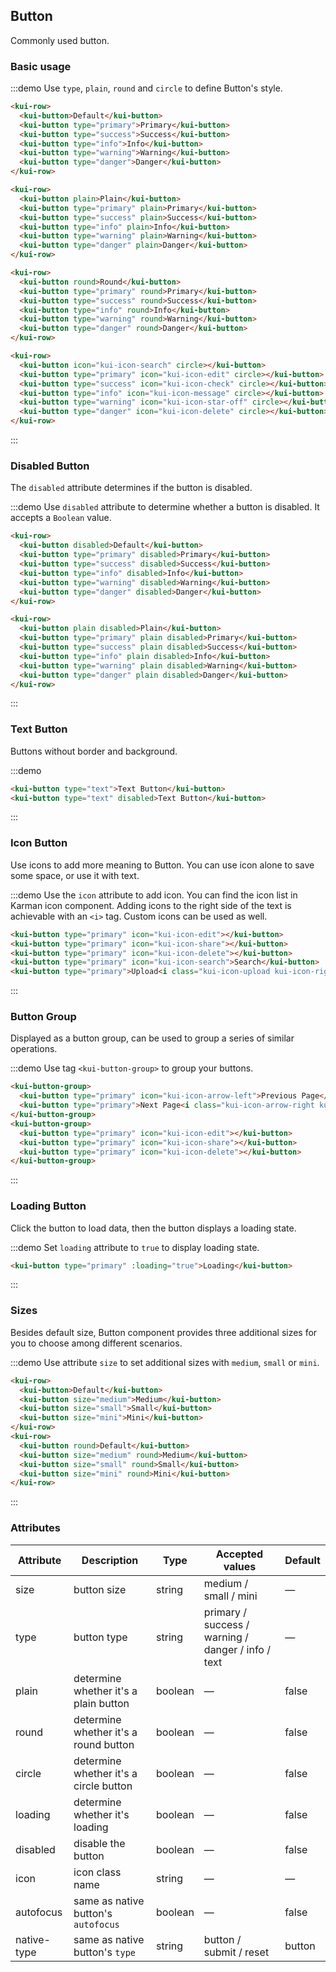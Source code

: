 ## Button

Commonly used button.

### Basic usage

:::demo Use `type`, `plain`, `round` and `circle` to define Button's style.

```html
<kui-row>
  <kui-button>Default</kui-button>
  <kui-button type="primary">Primary</kui-button>
  <kui-button type="success">Success</kui-button>
  <kui-button type="info">Info</kui-button>
  <kui-button type="warning">Warning</kui-button>
  <kui-button type="danger">Danger</kui-button>
</kui-row>

<kui-row>
  <kui-button plain>Plain</kui-button>
  <kui-button type="primary" plain>Primary</kui-button>
  <kui-button type="success" plain>Success</kui-button>
  <kui-button type="info" plain>Info</kui-button>
  <kui-button type="warning" plain>Warning</kui-button>
  <kui-button type="danger" plain>Danger</kui-button>
</kui-row>

<kui-row>
  <kui-button round>Round</kui-button>
  <kui-button type="primary" round>Primary</kui-button>
  <kui-button type="success" round>Success</kui-button>
  <kui-button type="info" round>Info</kui-button>
  <kui-button type="warning" round>Warning</kui-button>
  <kui-button type="danger" round>Danger</kui-button>
</kui-row>

<kui-row>
  <kui-button icon="kui-icon-search" circle></kui-button>
  <kui-button type="primary" icon="kui-icon-edit" circle></kui-button>
  <kui-button type="success" icon="kui-icon-check" circle></kui-button>
  <kui-button type="info" icon="kui-icon-message" circle></kui-button>
  <kui-button type="warning" icon="kui-icon-star-off" circle></kui-button>
  <kui-button type="danger" icon="kui-icon-delete" circle></kui-button>
</kui-row>
```
:::

### Disabled Button

The `disabled` attribute determines if the button is disabled.

:::demo Use `disabled` attribute to determine whether a button is disabled. It accepts a `Boolean` value.

```html
<kui-row>
  <kui-button disabled>Default</kui-button>
  <kui-button type="primary" disabled>Primary</kui-button>
  <kui-button type="success" disabled>Success</kui-button>
  <kui-button type="info" disabled>Info</kui-button>
  <kui-button type="warning" disabled>Warning</kui-button>
  <kui-button type="danger" disabled>Danger</kui-button>
</kui-row>

<kui-row>
  <kui-button plain disabled>Plain</kui-button>
  <kui-button type="primary" plain disabled>Primary</kui-button>
  <kui-button type="success" plain disabled>Success</kui-button>
  <kui-button type="info" plain disabled>Info</kui-button>
  <kui-button type="warning" plain disabled>Warning</kui-button>
  <kui-button type="danger" plain disabled>Danger</kui-button>
</kui-row>
```
:::

### Text Button

Buttons without border and background.

:::demo
```html
<kui-button type="text">Text Button</kui-button>
<kui-button type="text" disabled>Text Button</kui-button>
```
:::

### Icon Button

Use icons to add more meaning to Button. You can use icon alone to save some space, or use it with text.

:::demo Use the `icon` attribute to add icon. You can find the icon list in Karman icon component. Adding icons to the right side of the text is achievable with an `<i>` tag. Custom icons can be used as well.

```html
<kui-button type="primary" icon="kui-icon-edit"></kui-button>
<kui-button type="primary" icon="kui-icon-share"></kui-button>
<kui-button type="primary" icon="kui-icon-delete"></kui-button>
<kui-button type="primary" icon="kui-icon-search">Search</kui-button>
<kui-button type="primary">Upload<i class="kui-icon-upload kui-icon-right"></i></kui-button>
```
:::

### Button Group

Displayed as a button group, can be used to group a series of similar operations.

:::demo Use tag `<kui-button-group>` to group your buttons.

```html
<kui-button-group>
  <kui-button type="primary" icon="kui-icon-arrow-left">Previous Page</kui-button>
  <kui-button type="primary">Next Page<i class="kui-icon-arrow-right kui-icon-right"></i></kui-button>
</kui-button-group>
<kui-button-group>
  <kui-button type="primary" icon="kui-icon-edit"></kui-button>
  <kui-button type="primary" icon="kui-icon-share"></kui-button>
  <kui-button type="primary" icon="kui-icon-delete"></kui-button>
</kui-button-group>
```
:::

### Loading Button

Click the button to load data, then the button displays a loading state.

:::demo Set `loading` attribute to `true` to display loading state.

```html
<kui-button type="primary" :loading="true">Loading</kui-button>
```
:::

### Sizes

Besides default size, Button component provides three additional sizes for you to choose among different scenarios.

:::demo Use attribute `size` to set additional sizes with `medium`, `small` or `mini`.

```html
<kui-row>
  <kui-button>Default</kui-button>
  <kui-button size="medium">Medium</kui-button>
  <kui-button size="small">Small</kui-button>
  <kui-button size="mini">Mini</kui-button>
</kui-row>
<kui-row>
  <kui-button round>Default</kui-button>
  <kui-button size="medium" round>Medium</kui-button>
  <kui-button size="small" round>Small</kui-button>
  <kui-button size="mini" round>Mini</kui-button>
</kui-row>
```
:::

### Attributes
| Attribute      | Description    | Type      | Accepted values       | Default   |
|---------- |-------- |---------- |-------------  |-------- |
| size     | button size   | string  |   medium / small / mini            |    —     |
| type     | button type   | string    |   primary / success / warning / danger / info / text |     —    |
| plain     | determine whether it's a plain button   | boolean    | — | false   |
| round     | determine whether it's a round button   | boolean    | — | false   |
| circle     | determine whether it's a circle button   | boolean    | — | false   |
| loading   | determine whether it's loading   | boolean    | — | false   |
| disabled  | disable the button    | boolean   | —   | false   |
| icon  | icon class name | string   |  —  |  —  |
| autofocus  | same as native button's `autofocus` | boolean   |  —  |  false  |
| native-type | same as native button's `type` | string | button / submit / reset | button |
